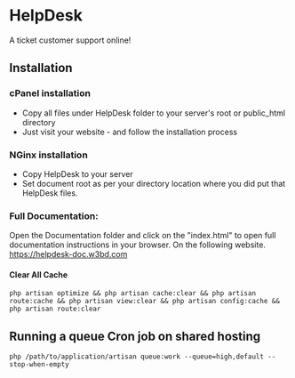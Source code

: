 # HelpDesk

A ticket customer support online!


## Installation

### cPanel installation

- Copy all files under HelpDesk folder to your server's root or public_html directory
- Just visit your website - and follow the installation process

### NGinx installation

- Copy HelpDesk to your server
- Set document root as per your directory location where you did put that HelpDesk files.


### Full Documentation:
Open the Documentation folder and click on the "index.html" to open full documentation instructions in your browser. On the following website.
https://helpdesk-doc.w3bd.com

#### Clear All Cache
```
php artisan optimize && php artisan cache:clear && php artisan route:cache && php artisan view:clear && php artisan config:cache && php artisan route:clear 
```


## Running a queue Cron job on shared hosting

```
php /path/to/application/artisan queue:work --queue=high,default --stop-when-empty
```

